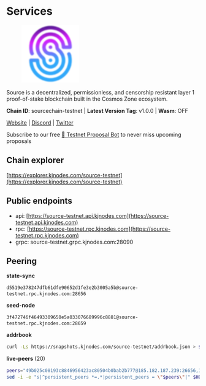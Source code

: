 # Services

<figure><img src="https://raw.githubusercontent.com/kj89/cosmos-images/main/logos/source.png" width="150" alt=""><figcaption></figcaption></figure>

Source is a decentralized, permissionless, and censorship resistant layer 1 proof-of-stake blockchain built in the Cosmos Zone ecosystem.

**Chain ID**: sourcechain-testnet | **Latest Version Tag**: v1.0.0 | **Wasm**: OFF

[Website](https://www.sourceprotocol.io/) | [Discord](https://discord.io/SourceProtocol) | [Twitter](https://www.twitter.com/sourceprotocol_)



Subscribe to our free [🤖 Testnet Proposal Bot](https://t.me/kjnodes_testnet_proposal_bot) to never miss upcoming proposals


## Chain explorer
[https://explorer.kjnodes.com/source-testnet](https://explorer.kjnodes.com/source-testnet)

## Public endpoints

* api: [https://source-testnet.api.kjnodes.com](https://source-testnet.api.kjnodes.com)
* rpc: [https://source-testnet.rpc.kjnodes.com](https://source-testnet.rpc.kjnodes.com)
* grpc: source-testnet.grpc.kjnodes.com:28090

## Peering

**state-sync**

```text
d5519e378247dfb61dfe90652d1fe3e2b3005a5b@source-testnet.rpc.kjnodes.com:28656
```

**seed-node**

```text
3f472746f46493309650e5a033076689996c8881@source-testnet.rpc.kjnodes.com:28659
```

**addrbook**
```bash
curl -Ls https://snapshots.kjnodes.com/source-testnet/addrbook.json > $HOME/.source/config/addrbook.json
```

**live-peers** (20)
```bash
peers="49b025c08193c8846956423ac80504b0bab2b777@185.182.187.239:26656,1450d99427abd81410c6f8032aec25961bf7bf89@80.82.215.19:36656,4ede26dd5fbb87bd9dba462fe2c3c3e39e15c8f2@207.180.224.128:46656,fabc85731f628d8dd1cb20c865c36832ea624772@65.108.88.28:26656,5755422056c55063f76e4dd0c4245904640ec34b@135.181.149.90:26656,b20497b3fb86603d04e00024766ec07dc3fe7e48@65.108.76.44:11563,03d324b03078e3bd38c7c7550988362d11106ce4@135.181.198.246:26656,63d1b126558468634137b5705ab90151b16932f8@65.108.151.6:26656,b4b37e3947ec2407a868929ef2788da3231bf6aa@161.35.154.141:26656,cac254555deea35a70c821abd7f3e7db47a46d55@65.109.92.241:20056,1b794c9493f857ccce2eb800cf726f2cc4b42ebf@34.145.27.77:26656,492d7c007dd37f05d2b469865685eb9e4460a379@35.87.85.162:26656,d5519e378247dfb61dfe90652d1fe3e2b3005a5b@65.109.68.190:28656,b99c46a83e72280ccdb81994fd60b9b1cc74b1ab@84.21.171.142:26656,5a685935a69374c65c2fef0e61d31958cbf08614@213.239.215.77:22656,db69700d8b0c277183ab1ec34d79a083c2578d32@65.21.145.209:26656,f9c66449320c103f6c33b10f5926b20732a3bd10@194.60.201.69:26656,4466740c40895b6aad60a434f0ad3e3c5d5fe53c@213.239.216.252:22656,829e2377df43a9f8e43ac6d886763c2a7b27a77c@195.2.93.179:26656,bdf9b6ad38b803358e7fd99f35b14795ebcd8144@190.2.155.67:29656"
sed -i -e "s|^persistent_peers *=.*|persistent_peers = \"$peers\"|" $HOME/.source/config/config.toml
```
